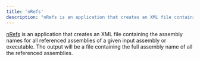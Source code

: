 ```yaml
---
title: 'nRefs'
description: "nRefs is an application that creates an XML file containing the assembly information for all referenced assemblies of a given input assembly."
---
```


[nRefs](http://pvandervelde.github.io/nRefs) is an application that creates an XML file containing the assembly names for all referenced assemblies of a given input assembly or executable. The output will be a file containing the full assembly name of all the referenced assemblies.